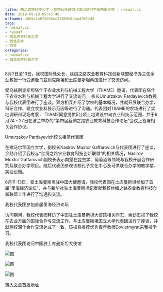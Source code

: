 ```yaml
---
title: 西北农林科技大学->我校丝路联盟代表团访问中亚两国高校 | nwsuaf.cc
date: 2019-08-19 09:43:46
urlname: 4655c2e0f9d40cc22859c0aaa4f65ed3
tags: 
- nwsuaf.cc
- nwsuaf
- 西北农林科技大学
- 西北农林
- 西农
categories:
- nwsuaf.cc
- 西北农林科技大学
---
```



8月7日至13日，我校国际处处长、丝绸之路农业教育科技创新联盟秘书办主任余劲教授一行受邀赴乌兹别克斯坦和土库曼斯坦两国进行了交流访问。

受乌兹别克斯坦塔什干农业水利与机械工程大学（TIIAME）邀请，代表团在塔什干农业水利与机械工程大学进行了交流访问。 校长Umurzakov Pardayevich教授与我校代表团进行了座谈，双方相互介绍了学校的基本概况，并就开展联合办学、科研合作、建立农业科技示范园等进行了沟通。代表团对TIIAME的农场进行了实地调研和现场考察， TIIAME同意提供5公顷土地建设中乌农业科技示范园，并于9月24 - 27日在波兰举办的“第四届丝绸之路农业教育科技合作论坛”会议上签署相关合作协议。

Umurzakov Pardayevich校长接见代表团

在撒马尔罕国立大学，副校长Nasirov Muxtor Gaffarovich与代表团进行了座谈，余劲介绍了我校与“丝绸之路农业教育科技创新联盟”的相关情况，Nasirov Muxtor Gaffarovich副校长表示期望在昆虫学、葡萄酒等领域与我校开展合作研究及联合办学项目。随后代表团参观该校孔子文化中心及可供联合办学的教学楼、实验设施。

8月11-13日，受土库曼斯坦驻中国大使邀请，我校代表团在土库曼斯坦参加了首届“里海经济论坛”，并与新华社驻土库曼斯坦记者就我校丝绸之路农业教育科技创新联盟工作进行了沟通和交流。

我校代表团参加首届里海经济论坛

访问期间，我校代表团拜访了中国驻土库曼斯坦大使馆相关同志，余劲汇报了我校在农业方面的国际合作与交流工作，与土库曼斯坦国立大学代表团进行了座谈，并就两校深化合作交流达成了一致，该校将推荐优秀青年教师Dovletmyrat来我校学习。

我校代表团访问中国驻土库曼斯坦大使馆



![图](https://news.nwsuaf.edu.cn/images/content/2019-08/20190818115630829709.jpg)

![图](https://news.nwsuaf.edu.cn/images/content/2019-08/20190818115610835672.jpg)

![图](https://news.nwsuaf.edu.cn/images/content/2019-08/20190818115534710507.jpg)

[转入文章首发地址](https://news.nwsuaf.edu.cn/xnxw/91360.htm)